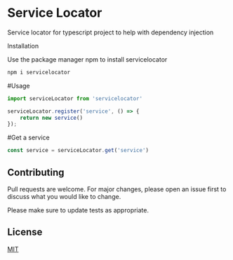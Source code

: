 # Service Locator

Service locator for typescript project to help with dependency injection

Installation

Use the package manager npm to install servicelocator

```bash
npm i servicelocator
```

#Usage
```ts
import serviceLocator from 'servicelocator'

serviceLocator.register('service', () => {
    return new service()
});
````

#Get a service
```ts
const service = serviceLocator.get('service')
```
## Contributing
Pull requests are welcome. For major changes, please open an issue first to discuss what you would like to change.

Please make sure to update tests as appropriate.

## License
[MIT](https://choosealicense.com/licenses/mit/)